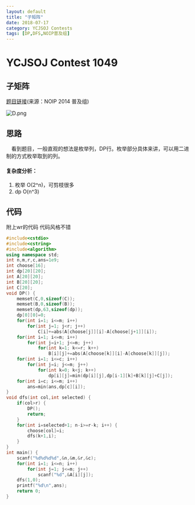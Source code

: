 ```yaml
---
layout: default
title: "子矩阵"
date: 2018-07-17
category: YCJSOJ Contests
tags: [DP,DFS,NOIP普及组]
---
```


# YCJSOJ Contest 1049

## 子矩阵

[题目链接](http://122.228.121.148:8111/problem.php?cid=1049&pid=3)(来源：NOIP 2014 普及组)  

![D.png](https://i.loli.net/2018/07/17/5b4ded7a2612f.png)

## 思路

&emsp;看到题目，一般直观的想法是枚举列，DP行。枚举部分具体来讲，可以用二进制的方式枚举取到的列。  
#### 复杂度分析：

1. 枚举 O(2^n)，可剪枝很多
2. dp O(n^3)

## 代码

附上wr的代码
代码风格不错

```C++
#include<cstdio>
#include<cstring>
#include<algorithm>
using namespace std;
int n,m,r,c,ans=1e9;
int choose[16];
int dp[20][20];
int A[20][20];
int B[20][20];
int C[20];
void DP() {
    memset(C,0,sizeof(C));
    memset(B,0,sizeof(B));
    memset(dp,63,sizeof(dp));
    dp[0][0]=0;
    for(int i=1; i<=m; i++)
        for(int j=1; j<r; j++)
            C[i]+=abs(A[choose[j]][i]-A[choose[j+1]][i]);
    for(int i=1; i<=m; i++)
        for(int j=i+1; j<=m; j++)
            for(int k=1; k<=r; k++)
                B[i][j]+=abs(A[choose[k]][i]-A[choose[k]][j]);
    for(int i=1; i<=c; i++)
        for(int j=i; j<=m; j++)
            for(int k=0; k<j; k++)
                dp[i][j]=min(dp[i][j],dp[i-1][k]+B[k][j]+C[j]);
    for(int i=c; i<=m; i++)
        ans=min(ans,dp[c][i]);
}
void dfs(int col,int selected) {
    if(col>r) {
        DP();
        return;
    }
    for(int i=selected+1; n-i>=r-k; i++) {
        choose[col]=i;
        dfs(k+1,i);
    }
}
int main() {
    scanf("%d%d%d%d",&n,&m,&r,&c);
    for(int i=1; i<=n; i++)
        for(int j=1; j<=m; j++)
            scanf("%d",&A[i][j]);
    dfs(1,0);
    printf("%d\n",ans);
    return 0;
}
```